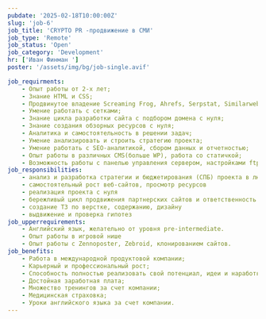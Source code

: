 ```yaml
---
pubdate: '2025-02-18T10:00:00Z'
slug: 'job-6'
job_title: 'CRYPTO PR -продвижение в СМИ'
job_type: 'Remote'
job_status: 'Open'
job_category: 'Development'
hr: ['Иван Финман ']
poster: '/assets/img/bg/job-single.avif'

job_requirments:
    - Опыт работы от 2-х лет;
    - Знание HTML и CSS;
    - Продвинутое владение Screaming Frog, Ahrefs, Serpstat, Similarweb и др.;
    - Умение работать с сетками;
    - Знание цикла разработки сайта с подбором домена с нуля;
    - Знание создания обзорных ресурсов с нуля;
    - Аналитика и самостоятельность в решении задач;
    - Умение анализировать и строить стратегию проекта;
    - Умение работать с SEO-аналитикой, сбором данных и отчетностью;
    - Опыт работы в различных CMS(больше WP), работа со статичкой;
    - Возможность работы с панелью управления сервером, настройками ftp, cloudflare, инструментами обработки текста — массовая генерация/обработка/сбор семантических сайтов.
job_responsibilities:
    - анализ и разработка стратегии и бюджетирования (СПБ) проекта в любом регионе с нуля
    - самостоятельный рост веб-сайтов, просмотр ресурсов
    - реализация проекта с нуля
    - бережливый цикл продвижения партнерских сайтов и ответственность за результат
    - создание ТЗ по верстке, содержанию, дизайну
    - выдвижение и проверка гипотез
job_upperrequirements:
    - Английский язык, желательно от уровня pre-intermediate.
    - Опыт работы в игровой нише
    - Опыт работы с Zennoposter, Zebroid, клонированием сайтов.
job_benefits:
    - Работа в международной продуктовой компании;
    - Карьерный и профессиональный рост;
    - Способность полностью реализовать свой потенциал, идеи и наработки;
    - Достойная заработная плата;
    - Множество тренингов за счет компании;
    - Медицинская страховка;
    - Уроки английского языка за счет компании.
---
```

